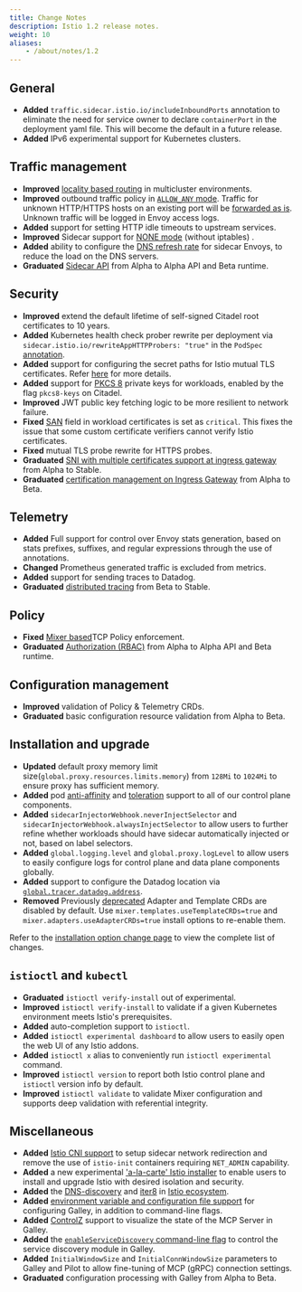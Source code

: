 ```yaml
---
title: Change Notes
description: Istio 1.2 release notes.
weight: 10
aliases:
    - /about/notes/1.2
---
```


## General

- **Added** `traffic.sidecar.istio.io/includeInboundPorts` annotation to eliminate the need for service owner to declare `containerPort` in the deployment yaml file.  This will become the default in a future release.
- **Added** IPv6 experimental support for Kubernetes clusters.

## Traffic management

- **Improved** [locality based routing](/docs/ops/traffic-management/locality-load-balancing/) in multicluster environments.
- **Improved** outbound traffic policy in [`ALLOW_ANY` mode](/docs/reference/config/installation-options/#global-options). Traffic for unknown HTTP/HTTPS hosts on an existing port will be [forwarded as is](/docs/tasks/traffic-management/egress/egress-control/#envoy-passthrough-to-external-services). Unknown traffic will be logged in Envoy access logs.
- **Added** support for setting HTTP idle timeouts to upstream services.
- **Improved** Sidecar support for [NONE mode](/docs/reference/config/networking/v1alpha3/sidecar/#CaptureMode) (without iptables) .
- **Added** ability to configure the [DNS refresh rate](/docs/reference/config/installation-options/#global-options) for sidecar Envoys, to reduce the load on the DNS servers.
- **Graduated** [Sidecar API](/docs/reference/config/networking/v1alpha3/sidecar/) from Alpha to Alpha API and Beta runtime.

## Security

- **Improved** extend the default lifetime of self-signed Citadel root certificates to 10 years.
- **Added** Kubernetes health check prober rewrite per deployment via `sidecar.istio.io/rewriteAppHTTPProbers: "true"` in the `PodSpec` [annotation](/docs/ops/setup/app-health-check/#use-annotations-on-pod).
- **Added** support for configuring the secret paths for Istio mutual TLS certificates. Refer [here](https://github.com/istio/istio/issues/11984) for more details.
- **Added** support for [PKCS 8](https://en.wikipedia.org/wiki/PKCS_8) private keys for workloads, enabled by the flag `pkcs8-keys` on Citadel.
- **Improved** JWT public key fetching logic to be more resilient to network failure.
- **Fixed** [SAN](https://tools.ietf.org/html/rfc5280#section-4.2.1.6) field in workload certificates is set as `critical`. This fixes the issue that some custom certificate verifiers cannot verify Istio certificates.
- **Fixed** mutual TLS probe rewrite for HTTPS probes.
- **Graduated** [SNI with multiple certificates support at ingress gateway](/docs/reference/config/networking/v1alpha3/gateway/) from Alpha to Stable.
- **Graduated** [certification management on Ingress Gateway](/docs/tasks/traffic-management/ingress/secure-ingress-sds/) from Alpha to Beta.

## Telemetry

- **Added** Full support for control over Envoy stats generation, based on stats prefixes, suffixes, and regular expressions through the use of annotations.
- **Changed** Prometheus generated traffic is excluded from metrics.
- **Added** support for sending traces to Datadog.
- **Graduated** [distributed tracing](/docs/tasks/observability/distributed-tracing/) from Beta to Stable.

## Policy

- **Fixed** [Mixer based](https://github.com/istio/istio/issues/13868)TCP Policy enforcement.
- **Graduated** [Authorization (RBAC)](/docs/reference/config/authorization/istio.rbac.v1alpha1/) from Alpha to Alpha API and Beta runtime.

## Configuration management

- **Improved** validation of Policy & Telemetry CRDs.
- **Graduated** basic configuration resource validation from Alpha to Beta.

## Installation and upgrade

- **Updated** default proxy memory limit size(`global.proxy.resources.limits.memory`) from `128Mi` to `1024Mi` to ensure proxy has sufficient memory.
- **Added** pod [anti-affinity](https://kubernetes.io/docs/concepts/configuration/assign-pod-node/#affinity-and-anti-affinity) and [toleration](https://kubernetes.io/docs/concepts/configuration/taint-and-toleration/) support to all of our control plane components.
- **Added** `sidecarInjectorWebhook.neverInjectSelector` and `sidecarInjectorWebhook.alwaysInjectSelector` to allow users to further refine whether workloads should have sidecar automatically injected or not, based on label selectors.
- **Added** `global.logging.level` and `global.proxy.logLevel` to allow users to easily configure logs for control plane and data plane components globally.
- **Added** support to configure the Datadog location via [`global.tracer.datadog.address`](/docs/reference/config/installation-options/#global-options).
- **Removed** Previously [deprecated]( https://discuss.istio.io/t/deprecation-notice-custom-mixer-adapter-crds/2055) Adapter and Template CRDs are disabled by default. Use  `mixer.templates.useTemplateCRDs=true` and `mixer.adapters.useAdapterCRDs=true` install options to re-enable them.

Refer to the [installation option change page](/news/2019/announcing-1.2/helm-changes/) to view the complete list of changes.

## `istioctl` and `kubectl`

- **Graduated** `istioctl verify-install` out of experimental.
- **Improved** `istioctl verify-install` to validate if a given Kubernetes environment meets Istio's prerequisites.
- **Added** auto-completion support to `istioctl`.
- **Added** `istioctl experimental dashboard` to allow users to easily open the web UI of any Istio addons.
- **Added** `istioctl x` alias to conveniently run `istioctl experimental` command.
- **Improved** `istioctl version` to report both Istio control plane and `istioctl` version info by default.
- **Improved** `istioctl validate` to validate Mixer configuration and supports deep validation with referential integrity.

## Miscellaneous

- **Added** [Istio CNI support](/docs/setup/additional-setup/cni/) to setup sidecar network redirection and remove the use of `istio-init` containers requiring `NET_ADMIN` capability.
- **Added** a new experimental ['a-la-carte' Istio installer](https://github.com/istio/installer/wiki) to enable users to install and upgrade Istio with desired isolation and security.
- **Added** the [DNS-discovery](https://github.com/istio-ecosystem/dns-discovery) and [iter8](https://github.com/istio-ecosystem/iter8) in [Istio ecosystem](https://github.com/istio-ecosystem).
- **Added** [environment variable and configuration file support](https://docs.google.com/document/d/1M-qqBMNbhbAxl3S_8qQfaeOLAiRqSBpSgfWebFBRuu8/edit) for configuring Galley, in addition to command-line flags.
- **Added** [ControlZ](/docs/ops/diagnostic-tools/controlz/) support to visualize the state of the MCP Server in Galley.
- **Added** the [`enableServiceDiscovery` command-line flag](/docs/reference/commands/galley/#galley-server) to control the service discovery module in Galley.
- **Added** `InitialWindowSize` and `InitialConnWindowSize` parameters to Galley and Pilot to allow fine-tuning of MCP (gRPC) connection settings.
- **Graduated** configuration processing with Galley from Alpha to Beta.
